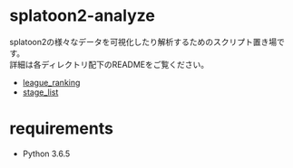 splatoon2-analyze
====

splatoon2の様々なデータを可視化したり解析するためのスクリプト置き場です。  
詳細は各ディレクトリ配下のREADMEをご覧ください。

* [league_ranking](./league_ranking/README.md)  
* [stage_list](./stage_list/README.md)

# requirements

* Python 3.6.5
